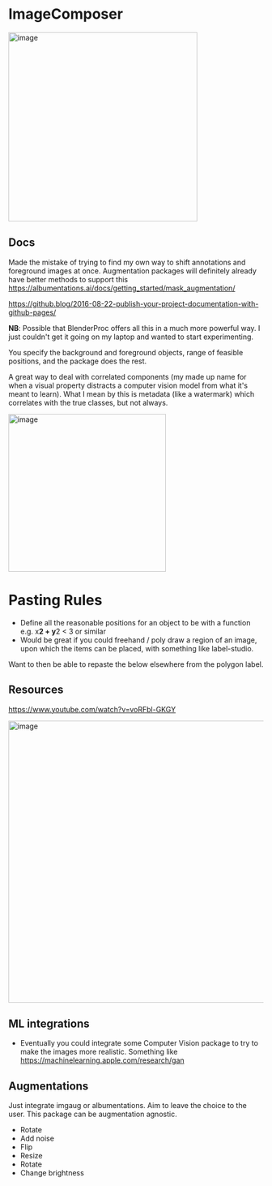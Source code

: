 # ImageComposer

<img width="373" alt="image" src="https://user-images.githubusercontent.com/47161914/189177715-cc7faeb8-5338-41dc-93e7-5acbee951055.png">

## Docs 

Made the mistake of trying to find my own way to shift annotations and foreground images at once. Augmentation packages will definitely already have better methods to support this https://albumentations.ai/docs/getting_started/mask_augmentation/

https://github.blog/2016-08-22-publish-your-project-documentation-with-github-pages/

**NB**: Possible that BlenderProc offers all this in a much more powerful way. I just couldn't get it going on my laptop and wanted to start experimenting. 

You specify the background and foreground objects, range of feasible positions, and the package does the rest.

A great way to deal with correlated components (my made up name for when a visual property distracts a computer vision model from what it's meant to learn). What I mean by this is metadata (like a watermark) which correlates with the true classes, but not always. 

<img width="311" alt="image" src="https://user-images.githubusercontent.com/47161914/188951951-1799e8fa-a011-4f48-9b11-ec9e3bb71282.png">

# Pasting Rules

* Define all the reasonable positions for an object to be with a function e.g. x**2 + y**2 < 3 or similar
* Would be great if you could freehand / poly draw a region of an image, upon which the items can be placed, with something like label-studio.


Want to then be able to repaste the below elsewhere from the polygon label.

## Resources 

https://www.youtube.com/watch?v=voRFbl-GKGY


<img width="556" alt="image" src="https://user-images.githubusercontent.com/47161914/189086968-bfd8d6cf-dc85-4104-afad-c9ee388a9614.png">

## ML integrations

* Eventually you could integrate some Computer Vision package to try to make the images more realistic. Something like https://machinelearning.apple.com/research/gan

## Augmentations 

Just integrate imgaug or albumentations. Aim to leave the choice to the user. This package can be augmentation agnostic.

* Rotate
* Add noise 
* Flip
* Resize 
* Rotate
* Change brightness


